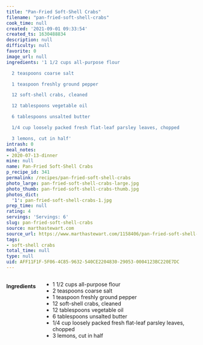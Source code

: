 ```yaml
---
title: "Pan-Fried Soft-Shell Crabs"
filename: "pan-fried-soft-shell-crabs"
cook_time: null
created: '2021-09-01 09:33:54'
created_ts: 1630488834
description: null
difficulty: null
favorite: 0
image_url: null
ingredients: '1 1/2 cups all-purpose flour

  2 teaspoons coarse salt

  1 teaspoon freshly ground pepper

  12 soft-shell crabs, cleaned

  12 tablespoons vegetable oil

  6 tablespoons unsalted butter

  1/4 cup loosely packed fresh flat-leaf parsley leaves, chopped

  3 lemons, cut in half'
intrash: 0
meal_notes:
- 2020-07-13-dinner
mine: null
name: Pan-Fried Soft-Shell Crabs
p_recipe_id: 341
permalink: /recipes/pan-fried-soft-shell-crabs
photo_large: pan-fried-soft-shell-crabs-large.jpg
photo_thumb: pan-fried-soft-shell-crabs-thumb.jpg
photos_dict:
  '1': pan-fried-soft-shell-crabs-1.jpg
prep_time: null
rating: 4
servings: 'Servings: 6'
slug: pan-fried-soft-shell-crabs
source: marthastewart.com
source_url: https://www.marthastewart.com/1158406/pan-fried-soft-shell-crabs
tags:
- soft-shell crabs
total_time: null
type: null
uid: AFF11F1F-5F06-4C85-9632-540CE2204830-29053-0004123BC220E7DC
---
```

<div class="large-8 medium-7 columns" id="writeup">	</div><!-- #writeup -->
</div><!-- #row-one -->
<div class="row" id="row-two">	<div class="medium-4 small-5 columns" id="ingredients"><h4>Ingredients</h4><div class="box box-ingredients content"><ul>
<li>1 1/2 cups all-purpose flour</li>
<li>2 teaspoons coarse salt</li>
<li>1 teaspoon freshly ground pepper</li>
<li>12 soft-shell crabs, cleaned</li>
<li>12 tablespoons vegetable oil</li>
<li>6 tablespoons unsalted butter</li>
<li>1/4 cup loosely packed fresh flat-leaf parsley leaves, chopped</li>
<li>3 lemons, cut in half</li>
</ul>
</div>	</div>	<div class="medium-6 small-7 columns" id="directions">	</div>
